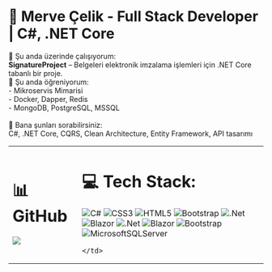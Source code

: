 
# 💼 Merve Çelik - Full Stack Developer | C#, .NET Core 
🔭 Şu anda üzerinde çalışıyorum:  <br>**SignatureProject** – Belgeleri elektronik imzalama işlemleri için .NET Core tabanlı bir proje.<br>
🌱 Şu anda öğreniyorum:  <br>- Mikroservis Mimarisi<br>- Docker, Dapper, Redis<br>- MongoDB, PostgreSQL, MSSQL<br><br>
💬 Bana şunları sorabilirsiniz:  <br>C#, .NET Core, CQRS, Clean Architecture, Entity Framework, API tasarımı<br>

<table>
  <tr>
    <td>

# 📊 GitHub
![](https://github-readme-stats.vercel.app/api/top-langs/?username=mervcelik&theme=dark&hide_border=true&include_all_commits=true&count_private=false&layout=compact)
    </td>
    <td>

# 💻 Tech Stack:
![C#](https://img.shields.io/badge/c%23-%23239120.svg?style=for-the-badge&logo=csharp&logoColor=white) ![CSS3](https://img.shields.io/badge/css3-%231572B6.svg?style=for-the-badge&logo=css3&logoColor=white) ![HTML5](https://img.shields.io/badge/html5-%23E34F26.svg?style=for-the-badge&logo=html5&logoColor=white) ![Bootstrap](https://img.shields.io/badge/bootstrap-%238511FA.svg?style=for-the-badge&logo=bootstrap&logoColor=white) ![.Net](https://img.shields.io/badge/.NET-5C2D91?style=for-the-badge&logo=.net&logoColor=white) ![Blazor](https://img.shields.io/badge/blazor-%235C2D91.svg?style=for-the-badge&logo=blazor&logoColor=white) ![.Net](https://img.shields.io/badge/.NET-5C2D91?style=for-the-badge&logo=.net&logoColor=white) ![Blazor](https://img.shields.io/badge/blazor-%235C2D91.svg?style=for-the-badge&logo=blazor&logoColor=white) ![Bootstrap](https://img.shields.io/badge/bootstrap-%238511FA.svg?style=for-the-badge&logo=bootstrap&logoColor=white) ![MicrosoftSQLServer](https://img.shields.io/badge/Microsoft%20SQL%20Server-CC2927?style=for-the-badge&logo=microsoft%20sql%20server&logoColor=white)

    </td>
  </tr>
</table>

